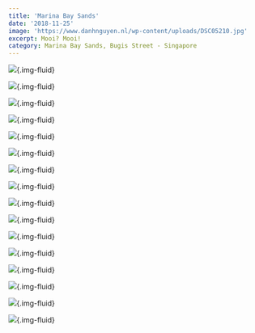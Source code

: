 ```yaml
---
title: 'Marina Bay Sands'
date: '2018-11-25'
image: 'https://www.danhnguyen.nl/wp-content/uploads/DSC05210.jpg'
excerpt: Mooi? Mooi!
category: Marina Bay Sands, Bugis Street - Singapore
---
```


![](https://www.danhnguyen.nl/wp-content/uploads/DSC05210-700x394.jpg){.img-fluid}

![](https://www.danhnguyen.nl/wp-content/uploads/DSC05221-700x394.jpg){.img-fluid}

![](https://www.danhnguyen.nl/wp-content/uploads/DSC05235-700x394.jpg){.img-fluid}

![](https://www.danhnguyen.nl/wp-content/uploads/DSC05251-700x394.jpg){.img-fluid}

![](https://www.danhnguyen.nl/wp-content/uploads/DSC05248-700x394.jpg){.img-fluid}

![](https://www.danhnguyen.nl/wp-content/uploads/DSC05277-1-700x394.jpg){.img-fluid}

![](https://www.danhnguyen.nl/wp-content/uploads/DSC05306-700x394.jpg){.img-fluid}

![](https://www.danhnguyen.nl/wp-content/uploads/DSC05338-700x394.jpg){.img-fluid}

![](https://www.danhnguyen.nl/wp-content/uploads/DSC05358-700x394.jpg){.img-fluid}

![](https://www.danhnguyen.nl/wp-content/uploads/DSC05369-700x394.jpg){.img-fluid}

![](https://www.danhnguyen.nl/wp-content/uploads/DSC05374-700x394.jpg){.img-fluid}

![](https://www.danhnguyen.nl/wp-content/uploads/DSC05379-700x394.jpg){.img-fluid}

![](https://www.danhnguyen.nl/wp-content/uploads/DSC05424-700x394.jpg){.img-fluid}

![](https://www.danhnguyen.nl/wp-content/uploads/DSC05426-700x394.jpg){.img-fluid}

![](https://www.danhnguyen.nl/wp-content/uploads/DSC05432-700x394.jpg){.img-fluid}

![](https://www.danhnguyen.nl/wp-content/uploads/DSC05465-700x394.jpg){.img-fluid}
